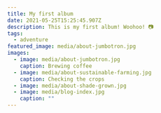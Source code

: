```yaml
---
title: My first album
date: 2021-05-25T15:25:45.907Z
description: This is my first album! Woohoo! 📷
tags:
  - adventure
featured_image: media/about-jumbotron.jpg
images:
  - image: media/about-jumbotron.jpg
    caption: Brewing coffee
  - image: media/about-sustainable-farming.jpg
    caption: Checking the crops
  - image: media/about-shade-grown.jpg
  - image: media/blog-index.jpg
    caption: ""
---
```

